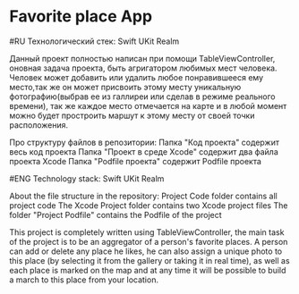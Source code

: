 # Favorite place App

#RU
Технологический стек:
Swift
UKit
Realm

Данный проект полностью написан при помощи TableViewController, оновная задача проекта, быть агригатором любимых мест человека.
Человек может добавить или удалить любое понравившееся ему место,так же он может присвоить этому месту уникальную фотографию(выбрав ее из галлиреи или сделав в режиме реального времени), так же каждое место отмечается на карте и в любой момент можно будет простроить маршут к этому месту от своей точки расположения.

Про структуру файлов в репозитории:
  Папка "Код проекта" содержит весь код проекта
  Папка "Проект в среде Xcode" содержит два файла проекта Xcode
  Папка "Podfile проекта" содержит Podfile проекта

#ENG
Technology stack:
Swift
UKit
Realm

About the file structure in the repository:
  Project Code folder contains all project code
  The Xcode Project folder contains two Xcode project files
  The folder "Project Podfile" contains the Podfile of the project

This project is completely written using TableViewController, the main task of the project is to be an aggregator of a person's favorite places.
A person can add or delete any place he likes, he can also assign a unique photo to this place (by selecting it from the gallery or taking it in real time), as well as each place is marked on the map and at any time it will be possible to build a march to this place from your location.
